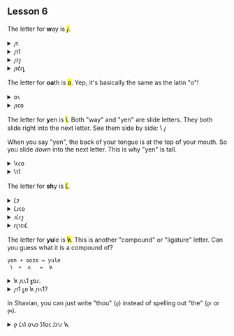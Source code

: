 ## Lesson 6

  
The letter for **w**ay is <mark>𐑢</mark>.

<details>
    <summary>𐑢𐑱</summary>
    <p>way</p>
</details>
<details>
    <summary>𐑢𐑪𐑑</summary>
    <p>what</p>
</details>
<details>
    <summary>𐑢𐑲𐑟</summary>
    <p>wise</p>
</details>
<details>
    <summary>𐑢𐑦𐑒𐑩𐑛</summary>
    <p>wicked</p>
</details>

The letter for **oa**th is <mark>𐑴</mark>. Yep, it's basically the same as the latin "o"!

<details>
    <summary>𐑴𐑯</summary>
    <p>own</p>
</details>
<details>
    <summary>𐑢𐑦𐑤𐑴</summary>
    <p>willow</p>
</details>

The letter for **y**en is <mark>𐑘</mark>. Both "way" and "yen" are slide letters. They both slide right into the next letter. See them side by side: 𐑘 𐑢

When you say "yen", the back of your tongue is at the top of your mouth. So you slide *down* into the next letter. This is why "yen" is tall.

<details>
    <summary>𐑘𐑧𐑤𐑴</summary>
    <p>yellow</p>
</details>
<details>
    <summary>𐑘𐑪𐑑</summary>
    <p>yacht</p>
</details>

The letter for **sh**y is <mark>𐑖</mark>. 

<details>
    <summary>𐑖𐑲</summary>
    <p>shy</p>
</details>
<details>
    <summary>𐑖𐑨𐑤𐑴</summary>
    <p>shallow</p>
</details>
<details>
    <summary>𐑨𐑖𐑩𐑟</summary>
    <p>ashes</p>
</details>
<details>
    <summary>𐑩𐑚𐑪𐑤𐑦𐑖</summary>
    <p>abolish</p>
</details>

The letter for **yu**le is <mark>𐑿</mark>. This is another "compound" or "ligature" letter. Can you guess what it is a compound of?

```
yen + ooze = yule
 𐑘  +  𐑵   =  𐑿
```

<details>
    <summary>𐑿 𐑢𐑧𐑯𐑑 𐑣𐑴𐑥.</summary>
    <p>You went home.</p>
</details>
<details>
    <summary>𐑢𐑪𐑑 𐑛𐑴 𐑿 𐑢𐑪𐑯𐑑?</summary>
    <p>What do you want?</p>
</details>

In Shavian, you can just write "thou" (`𐑞`) instead of spelling out "the" (`𐑞𐑩` or `𐑞𐑰`). 

<details>
    <summary>𐑞 𐑖𐑪𐑐 𐑴𐑯𐑼 𐑕𐑑𐑴𐑤 𐑓𐑮𐑪𐑥 𐑿.</summary>
    <p>The shop owner stole from you.</p>
</details>

